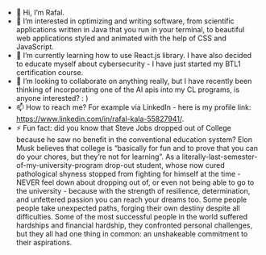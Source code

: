 - 👋 Hi, I’m Rafal.
- 👀 I’m interested in optimizing and writing software, from scientific applications written in Java that you run in your terminal, to beautiful web applications styled and animated with the help of CSS and JavaScript.
- 🌱 I’m currently learning how to use React.js library. I have also decided to educate myself about cybersecurity - I have just started my BTL1 certification course.
- 💞️ I’m looking to collaborate on anything really, but I have recently been thinking of incorporating one of the AI apis into my CL programs, is anyone interested?  : )
- 📫 How to reach me? For example via LinkedIn - here is my profile link: https://www.linkedin.com/in/rafal-kala-55827941/.
- ⚡ Fun fact: did you know that Steve Jobs dropped out of College because he saw no benefit in the conventional education system? Elon Musk believes that college is “basically for fun and to prove that you can do your chores, but they’re not for learning”. As a literally-last-semester-of-my-university-program drop-out student, whose now cured pathological shyness stopped from fighting for himself at the time - NEVER feel down about dropping out of, or even not being able to go to the university - because with the strength of resilience, determination, and unfettered passion you can reach your dreams too. Some people people take unexpected paths, forging their own destiny despite all difficulties. Some of the most successful people in the world suffered hardships and financial hardship, they confronted personal challenges, but they all had one thing in common: an unshakeable commitment to their aspirations.
  
<!---
nikczemnydev/nikczemnydev is a ✨ special ✨ repository because its `README.md` (this file) appears on your GitHub profile.
You can click the Preview link to take a look at your changes.
--->
